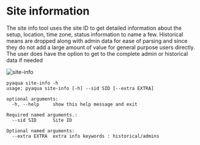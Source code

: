 # Site information

The site info tool uses the site ID to get detailed information about the setup, location, time zone, status information to name a few. Historical means are dropped along with admin data for ease of parsing and since they do not add a large amount of value for general purpose users directly. The user does have the option to get to the complete admin or historical data if needed

![site-info](https://user-images.githubusercontent.com/6677629/145769759-9c09dab3-4b45-472a-a62c-2d327ea2255c.gif)

```
pyaqua site-info -h
usage: pyaqua site-info [-h] --sid SID [--extra EXTRA]

optional arguments:
  -h, --help     show this help message and exit

Required named arguments.:
  --sid SID      Site ID

Optional named arguments:
  --extra EXTRA  extra info keywords : historical/admins
```

